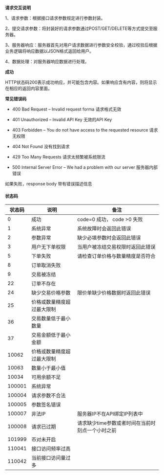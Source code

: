 
**请求交互说明**

1、请求参数：根据接口请求参数规定进行参数封装。

2、提交请求参数：将封装好的请求参数通过POST/GET/DELETE等方式提交至服务器。

3、服务器响应：服务器首先对用户请求数据进行参数安全校验，通过校验后根据业务逻辑将响应数据以JSON格式返回给用户。

4、数据处理：对服务器响应数据进行处理。

**成功**

HTTP状态码200表示成功响应，并可能包含内容。如果响应含有内容，则将显示在相应的返回内容里面。

**常见错误码**

- 400 Bad Request – Invalid request forma 请求格式无效

- 401 Unauthorized – Invalid API Key 无效的API Key

- 403 Forbidden – You do not have access to the requested resource 请求无权限

- 404 Not Found 没有找到请求

- 429 Too Many Requests 请求太频繁被系统限流

- 500 Internal Server Error – We had a problem with our server 服务器内部错误

如果失败，response body 带有错误描述信息

#### 状态码

状态码    | 说明               | 备注
------ | ---------------- | ---------------------
0      | 成功                | code=0 成功， code >0 失败
1      | 系统异常             | 系统故障时会返回此错误
2      | 参数异常			 | 缺少必填参数时会返回此错误
3      | 用户无下单权限		 | 当用户被冻结交易权限时返回此错误
5      | 下单失败             | 请检查订单价格与数量精度是否符合
8      | 订单取消失败           |
9      | 交易被冻结            |
22     | 订单不存在            |
24     | 缺少交易价格参数         | 限价单缺少价格数据时返回此错误
25     | 价格或数量精度超过最大限制    |
36     | 交易数量低于最小数量    |
37     | 交易金额低于最小金额    |  
10062  | 价格或数量精度超过最大限制    |
10063  | 数量小于最小值          |
10034  | 可用余额不足           |
100001 | 系统异常             |
100004 | 请求参数不合法          |
100005 | 参数签名错误           |
100007 | 非法IP             | 服务器IP不在API绑定IP列表中
100008 | 请求已过期			| 请求缺少time参数或者时间在当前时刻点一个小时之前
101999 | 币对未开启           |
110041 | 接口访问频率过高         |
110042 | 当前接口访问量过多       |

